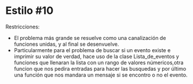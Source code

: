 Estilo #10
==========

Restricciones:

* El problema más grande se resuelve como una canalización de funciones unidas, y al final se desenvuelve.
* Particularmente para el problema de buscar si un evento existe e imprimir su valor de verdad, hace  uso de la clase Lista_de_eventos y funciones que llenaran la lista con un rango de valores númericos,otra funcion que nos pedira entradas para hacer las busquedas y por último una función que nos mandara un mensaje si se encontro o no el evento.
